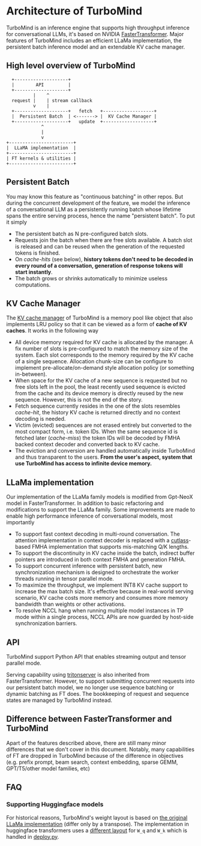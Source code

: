 # Architecture of TurboMind

TurboMind is an inference engine that supports high throughput inference for conversational LLMs, it's based on NVIDIA [FasterTransformer](https://github.com/NVIDIA/FasterTransformer). Major features of TurboMind includes an efficient LLaMa implementation, the persistent batch inference model and an extendable KV cache manager.  

## High level overview of TurboMind 

```
  +--------------------+
  |        API         |
  +--------------------+
          |    ^
  request |    | stream callback
          v    |
  +--------------------+   fetch   +-------------------+
  |  Persistent Batch  | <-------> |  KV Cache Manager |
  +--------------------+   update  +-------------------+
             ^ 
             | 
             v
+------------------------+
|  LLaMA implementation  |
+------------------------+
| FT kernels & utilities |
+------------------------+
```

## Persistent Batch 

You may know this feature as "continuous batching" in other repos. But during the concurrent development of the feature, we model the inference of a conversational LLM as a persistently running batch whose lifetime spans the entire serving process, hence the name "persistent batch". To put it simply

- The persistent batch as N pre-configured batch slots.
- Requests join the batch when there are free slots available. A batch slot is released and can be reused when the generation of the requested tokens is finished.
- On _cache-hits_ (see below), __history tokens don't need to be decoded in every round of a conversation, generation of response tokens will start instantly__.
- The batch grows or shrinks automatically to minimize useless computations.


## KV Cache Manager

The [KV cache manager](/src/turbomind/models/llama/LlamaCacheManager.h) of TurboMind is a memory pool like object that also implements LRU policy so that it can be viewed as a form of __cache of KV caches__. It works in the following way

- All device memory required for KV cache is allocated by the manager. A fix number of slots is pre-configured to match the memory size of the system. Each slot corresponds to the memory required by the KV cache of a single sequence. Allocation chunk-size can be configure to implement pre-allocate/on-demand style allocation policy (or something in-between).
- When space for the KV cache of a new sequence is requested but no free slots left in the pool, the least recently used sequence is evicted from the cache and its device memory is directly reused by the new sequence. However, this is not the end of the story.
- Fetch sequence currently resides in the one of the slots resembles _cache-hit_, the history KV cache is returned directly and no context decoding is needed.
- Victim (evicted) sequences are not erased entirely but converted to the most compact form, i.e. token IDs. When the same sequence id is fetched later (_cache-miss_) the token IDs will be decoded by FMHA backed context decoder and converted back to KV cache.
- The eviction and conversion are handled automatically inside TurboMind and thus transparent to the users. __From the user's aspect, system that use TurboMind has access to infinite device memory.__

## LLaMa implementation

Our implementation of the LLaMa family models is modified from Gpt-NeoX model in FasterTransformer. In addition to basic refactoring and modifications to support the LLaMa family. Some improvements are made to enable high performance inference of conversational models, most importantly

- To support fast context decoding in multi-round conversation. The attention implementation in context decoder is replaced with a [cutlass](https://github.com/NVIDIA/cutlass)-based FMHA implementation that supports mis-matching Q/K lengths.
- To support the discontinuity in KV cache inside the batch, indirect buffer pointers are introduced in both context FMHA and generation FMHA.
- To support concurrent inference with persistent batch, new synchronization mechanism is designed to orchestrate the worker threads running in tensor parallel mode.
- To maximize the throughput, we implement INT8 KV cache support to increase the max batch size. It's effective because in real-world serving scenario, KV cache costs more memory and consumes more memory bandwidth than weights or other activations.
- To resolve NCCL hang when running multiple model instances in TP mode within a single process, NCCL APIs are now guarded by host-side synchronization barriers.

## API

TurboMind support Python API that enables streaming output and tensor parallel mode. 

Serving capability using [tritonserver](https://github.com/triton-inference-server/server) is also inherited from FasterTransformer. However, to support submitting concurrent requests into our persistent batch model, we no longer use sequence batching or dynamic batching as FT does. The bookkeeping of request and sequence states are managed by TurboMind instead.

## Difference between FasterTransformer and TurboMind

Apart of the features described above, there are still many minor differences that we don't cover in this document. Notably, many capabilities of FT are dropped in TurboMind because of the difference in objectives (e.g. prefix prompt, beam search, context embedding, sparse GEMM, GPT/T5/other model families, etc)

## FAQ

### Supporting Huggingface models

For historical reasons, TurboMind's weight layout is based on [the original LLaMa implementation](https://github.com/facebookresearch/llama) (differ only by a transpose). The implementation in huggingface transformers uses a [different layout](https://github.com/huggingface/transformers/blob/45025d92f815675e483f32812caa28cce3a960e7/src/transformers/models/llama/convert_llama_weights_to_hf.py#L123C76-L123C76) for `W_q` and `W_k` which is handled in [deploy.py](/lmdeploy/serve/turbomind/deploy.py#L362).
